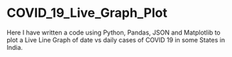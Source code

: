 # COVID_19_Live_Graph_Plot
Here I have written a code using Python, Pandas, JSON and Matplotlib to plot a Live Line Graph of date vs daily cases of COVID 19 in some States in India.

